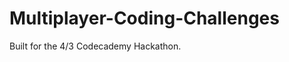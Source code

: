 Multiplayer-Coding-Challenges
=============================

Built for the 4/3 Codecademy Hackathon.
